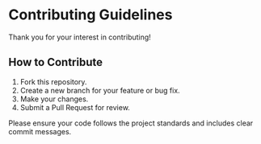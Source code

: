 # Contributing Guidelines

Thank you for your interest in contributing!

## How to Contribute
1. Fork this repository.
2. Create a new branch for your feature or bug fix.
3. Make your changes.
4. Submit a Pull Request for review.

Please ensure your code follows the project standards and includes clear commit messages.
